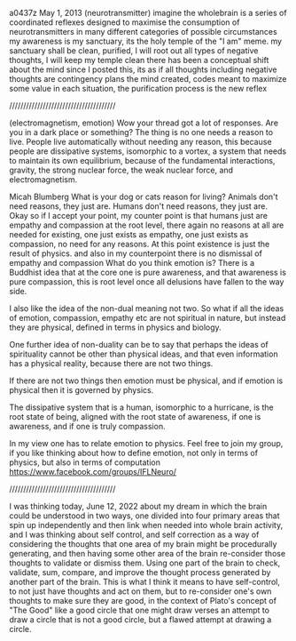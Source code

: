 a0437z
May 1, 2013
(neurotransmitter)
imagine the wholebrain is a series of coordinated reflexes designed to maximise the consumption of neurotransmitters in many different categories of possible circumstances
my awareness is my sanctuary, its the holy temple of the "I am" meme. my sanctuary shall be clean, purified, I will root out all types of negative thoughts, I will keep my temple clean
there has been a conceptual shift about the mind since I posted this, its as if all thoughts including negative thoughts are contingency plans the mind created, codes meant to maximize some value in each situation, the purification process is the new reflex 

//////////////////////////////////////

(electromagnetism, emotion) Wow your thread got a lot of responses. Are you in a dark place or something? The thing is no one needs a reason to live. People live automatically without needing any reason, this because people are dissipative systems, isomorphic to a vortex, a system that needs to maintain its own equilibrium, because of the fundamental interactions, gravity, the strong nuclear force, the weak nuclear force, and electromagnetism.

Micah Blumberg What is your dog or cats reason for living? Animals don't need reasons, they just are. Humans don't need reasons, they just are. Okay so if I accept your point, my counter point is that humans just are empathy and compassion at the root level, there again no reasons at all are needed for existing, one just exists as empathy, one just exists as compassion, no need for any reasons. At this point existence is just the result of physics. and also in my counterpoint there is no dismissal of empathy and compassion What do you think emotion is? There is a Buddhist idea that at the core one is pure awareness, and that awareness is pure compassion, this is root level once all delusions have fallen to the way side.

I also like the idea of the non-dual meaning not two. So what if all the ideas of emotion, compassion, empathy etc are not spiritual in nature, but instead they are physical, defined in terms in physics and biology.

One further idea of non-duality can be to say that perhaps the ideas of spirituality cannot be other than physical ideas, and that even information has a physical reality, because there are not two things.

If there are not two things then emotion must be physical, and if emotion is physical then it is governed by physics.

The dissipative system that is a human, isomorphic to a hurricane, is the root state of being, aligned with the root state of awareness, if one is awareness, and if one is truly compassion.

In my view one has to relate emotion to physics. Feel free to join my group, if you like thinking about how to define emotion, not only in terms of physics, but also in terms of computation https://www.facebook.com/groups/IFLNeuro/

//////////////////////////////////////
 
I was thinking today, June 12, 2022 about my dream in which the brain could be understood in two ways, one divided into four primary areas that spin up independently and then link when needed into whole brain activity, and I was thinking about self control, and self correction as a way of considering the thoughts that one area of my brain might be procedurally generating, and then having some other area of the brain re-consider those thoughts to validate or dismiss them. Using one part of the brain to check, validate, sum, compare, and improve the thought process generated by another part of the brain. This is what I think it means to have self-control, to not just have thoughts and act on them, but to re-consider one's own thoughts to make sure they are good, in the context of Plato's concept of "The Good" like a good circle that one might draw verses an attempt to draw a circle that is not a good circle, but a flawed attempt at drawing a circle.
